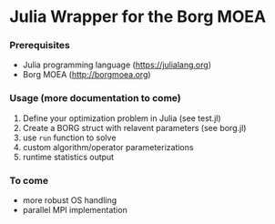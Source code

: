 # Julia Wrapper for the Borg MOEA

### Prerequisites
- Julia programming language (https://julialang.org)
- Borg MOEA (http://borgmoea.org)

### Usage (more documentation to come)
1. Define your optimization problem in Julia (see test.jl)
2. Create a BORG struct with relavent parameters (see borg.jl)
3. use `run` function to solve
4. custom algorithm/operator parameterizations
5. runtime statistics output

### To come
- more robust OS handling
- parallel MPI implementation
